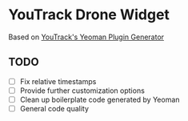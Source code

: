 # YouTrack Drone Widget
Based on [YouTrack's Yeoman Plugin Generator](https://github.com/JetBrains/ring-ui/tree/master/packages/generator/hub-widget)


## TODO
- [ ] Fix relative timestamps
- [ ] Provide further customization options
- [ ] Clean up boilerplate code generated by Yeoman
- [ ] General code quality
